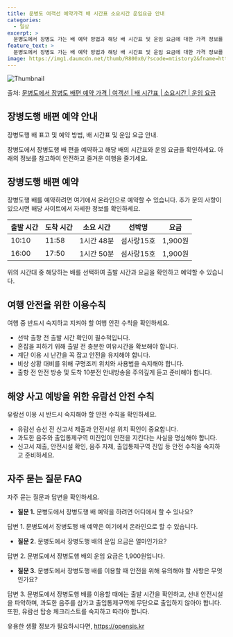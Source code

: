 ```yaml
---
title: 문병도 여객선 예약가격 배 시간표 소요시간 운임요금 안내
categories:
  - 일상
excerpt: >
  문병도에서 장병도 가는 배 예약 방법과 해당 배 시간표 및 운임 요금에 대한 가격 정보를 안내 드리겠습니다. 안전하고 재밋는 장병도행 여행을 위해 아래 정보 참고하시기 바랍니다. 장병도행 배편 예약하기 👈 클릭문병도에서 장병도행 배 시간표출발 시간도착 시간소요 시간선박명요금10:1011:581시간 48분섬사랑15호1,900원16:0017:501시간 50분섬사랑15호1,900원장병도행 배편 예약하기 👈 클릭문병도에서 장병도행 여객선 탑승 시 이용수칙문병도에서 장병도행 배를 이용할 때 꼭 알아두어야 할 이용수칙을 소개합니다. 핵심 포인트: 선박 탑승 전, 출항 시간 확인과 출발 전 여유시간 확보가 중요합니다. 계단 이용 시 난간을 꼭 잡고, 비상 상황에 대비하는 것이 필요합니다. 중요 사항:① 선박 출항 전..
feature_text: >
  문병도에서 장병도 가는 배 예약 방법과 해당 배 시간표 및 운임 요금에 대한 가격 정보를 안내 드리겠습니다. 안전하고 재밋는 장병도행 여행을 위해 아래 정보 참고하시기 바랍니다. 장병도행 배편 예약하기 👈 클릭문병도에서 장병도행 배 시간표출발 시간도착 시간소요 시간선박명요금10:1011:581시간 48분섬사랑15호1,900원16:0017:501시간 50분섬사랑15호1,900원장병도행 배편 예약하기 👈 클릭문병도에서 장병도행 여객선 탑승 시 이용수칙문병도에서 장병도행 배를 이용할 때 꼭 알아두어야 할 이용수칙을 소개합니다. 핵심 포인트: 선박 탑승 전, 출항 시간 확인과 출발 전 여유시간 확보가 중요합니다. 계단 이용 시 난간을 꼭 잡고, 비상 상황에 대비하는 것이 필요합니다. 중요 사항:① 선박 출항 전..
image: https://img1.daumcdn.net/thumb/R800x0/?scode=mtistory2&fname=https%3A%2F%2Fblog.kakaocdn.net%2Fdn%2Fbx6hWV%2FbtsHCBKNL6t%2FROIJbco6ZnlkMQPK1RjFr0%2Fimg.webp
---
```


![Thumbnail](https://img1.daumcdn.net/thumb/R800x0/?scode=mtistory2&fname=https%3A%2F%2Fblog.kakaocdn.net%2Fdn%2Fbx6hWV%2FbtsHCBKNL6t%2FROIJbco6ZnlkMQPK1RjFr0%2Fimg.webp)

<p>출처: <a href="https://opensis.kr/entry/%EB%AC%B8%EB%B3%91%EB%8F%84%EC%97%90%EC%84%9C-%EC%9E%A5%EB%B3%91%EB%8F%84-%EB%B0%B0%ED%8E%B8-%EC%98%88%EC%95%BD-%EA%B0%80%EA%B2%A9-%EC%97%AC%EA%B0%9D%EC%84%A0-%EB%B0%B0-%EC%8B%9C%EA%B0%84%ED%91%9C-%EC%86%8C%EC%9A%94%EC%8B%9C%EA%B0%84-%EC%9A%B4%EC%9E%84-%EC%9A%94%EA%B8%88" rel="dofollow">문병도에서 장병도 배편 예약 가격 | 여객선 | 배 시간표 | 소요시간 | 운임 요금</a> </p>

## 장병도행 배편 예약 안내

장병도행 배 표고 및 예약 방법, 배 시간표 및 운임 요금 안내.

장병도에서 장병도행 배 편을 예약하고 해당 배의 시간표와 운임 요금을 확인하세요. 아래의 정보를 참고하여 안전하고 즐거운 여행을 즐기세요.

## **장병도행 배편 예약**

장병도행 배를 예약하려면 여기에서 온라인으로 예약할 수 있습니다. 추가 문의 사항이 있으시면 해당 사이트에서 자세한 정보를 확인하세요.

**출발 시간** | **도착 시간** | **소요 시간** | **선박명** | **요금**  
---|---|---|---|---  
10:10 | 11:58 | 1시간 48분 | 섬사랑15호 | 1,900원  
16:00 | 17:50 | 1시간 50분 | 섬사랑15호 | 1,900원  
  
위의 시간대 중 해당하는 배를 선택하여 출발 시간과 요금을 확인하고 예약할 수 있습니다.

## **여행 안전을 위한 이용수칙**

여행 중 반드시 숙지하고 지켜야 할 여행 안전 수칙을 확인하세요.

  * 선박 출항 전 출발 시간 확인이 필수적입니다.
  * 혼잡을 피하기 위해 출발 전 충분한 여유시간을 확보해야 합니다.
  * 계단 이용 시 난간을 꼭 잡고 안전을 유지해야 합니다.
  * 비상 상황 대비를 위해 구명조끼 위치와 사용법을 숙지해야 합니다.
  * 출항 전 안전 방송 및 도착 10분전 안내방송을 주의깊게 듣고 준비해야 합니다.

## **해양 사고 예방을 위한 유람선 안전 수칙**

유람선 이용 시 반드시 숙지해야 할 안전 수칙을 확인하세요.

  * 유람선 승선 전 신고서 제출과 안전시설 위치 확인이 중요합니다.
  * 과도한 음주와 출입통제구역 미진입이 안전을 지킨다는 사실을 명심해야 합니다.
  * 신고서 제출, 안전시설 확인, 음주 자제, 출입통제구역 진입 등 안전 수칙을 숙지하고 준비하세요.

## **자주 묻는 질문 FAQ**

자주 묻는 질문과 답변을 확인하세요.

  * **질문 1.** 문병도에서 장병도행 배 예약을 하려면 어디에서 할 수 있나요?

답변 1. 문병도에서 장병도행 배 예약은 여기에서 온라인으로 할 수 있습니다.

  * **질문 2.** 문병도에서 장병도행 배의 운임 요금은 얼마인가요?

답변 2. 문병도에서 장병도행 배의 운임 요금은 1,900원입니다.

  * **질문 3.** 문병도에서 장병도행 배를 이용할 때 안전을 위해 유의해야 할 사항은 무엇인가요?

답변 3. 문병도에서 장병도행 배를 이용할 때에는 출발 시간을 확인하고, 선내 안전시설을 파악하며, 과도한 음주를 삼가고 출입통제구역에
무단으로 출입하지 않아야 합니다. 또한, 유람선 탑승 체크리스트를 숙지하고 따라야 합니다.



 

유용한 생활 정보가 필요하시다면, <a href="https://opensis.kr" rel="dofollow">https://opensis.kr</a>


